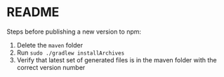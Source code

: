 README
======

Steps before publishing a new version to npm:

1. Delete the `maven` folder
2. Run `sudo ./gradlew installArchives`
3. Verify that latest set of generated files is in the maven folder with the correct version number
